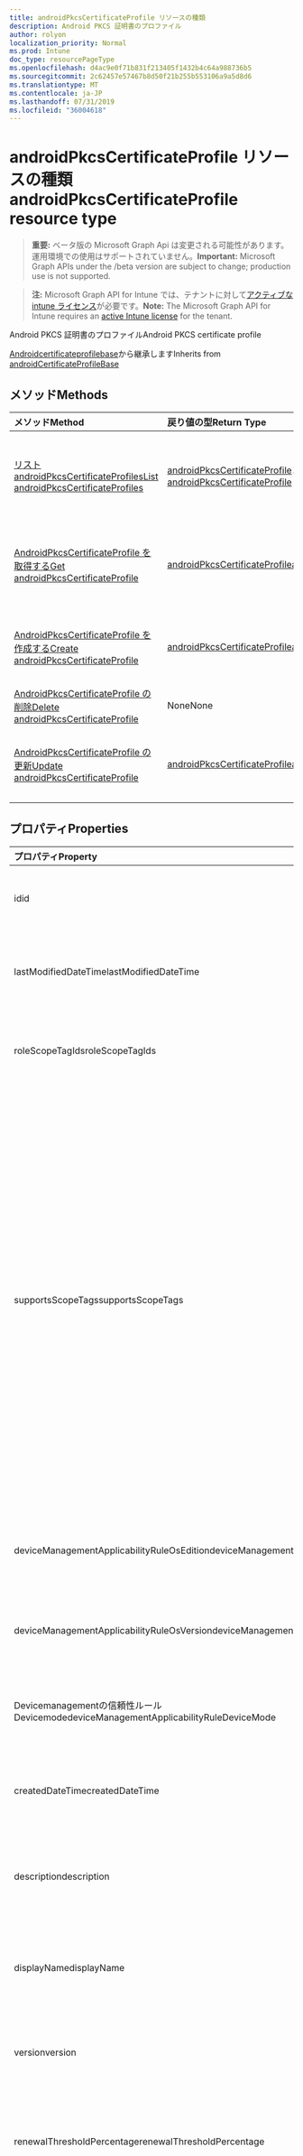 ```yaml
---
title: androidPkcsCertificateProfile リソースの種類
description: Android PKCS 証明書のプロファイル
author: rolyon
localization_priority: Normal
ms.prod: Intune
doc_type: resourcePageType
ms.openlocfilehash: d4ac9e0f71b831f213405f1432b4c64a988736b5
ms.sourcegitcommit: 2c62457e57467b8d50f21b255b553106a9a5d8d6
ms.translationtype: MT
ms.contentlocale: ja-JP
ms.lasthandoff: 07/31/2019
ms.locfileid: "36004618"
---
```

# <a name="androidpkcscertificateprofile-resource-type"></a><span data-ttu-id="2b9d9-103">androidPkcsCertificateProfile リソースの種類</span><span class="sxs-lookup"><span data-stu-id="2b9d9-103">androidPkcsCertificateProfile resource type</span></span>

> <span data-ttu-id="2b9d9-104">**重要:** ベータ版の Microsoft Graph Api は変更される可能性があります。運用環境での使用はサポートされていません。</span><span class="sxs-lookup"><span data-stu-id="2b9d9-104">**Important:** Microsoft Graph APIs under the /beta version are subject to change; production use is not supported.</span></span>

> <span data-ttu-id="2b9d9-105">**注:** Microsoft Graph API for Intune では、テナントに対して[アクティブな intune ライセンス](https://go.microsoft.com/fwlink/?linkid=839381)が必要です。</span><span class="sxs-lookup"><span data-stu-id="2b9d9-105">**Note:** The Microsoft Graph API for Intune requires an [active Intune license](https://go.microsoft.com/fwlink/?linkid=839381) for the tenant.</span></span>

<span data-ttu-id="2b9d9-106">Android PKCS 証明書のプロファイル</span><span class="sxs-lookup"><span data-stu-id="2b9d9-106">Android PKCS certificate profile</span></span>


<span data-ttu-id="2b9d9-107">[Androidcertificateprofilebase](../resources/intune-deviceconfig-androidcertificateprofilebase.md)から継承します</span><span class="sxs-lookup"><span data-stu-id="2b9d9-107">Inherits from [androidCertificateProfileBase](../resources/intune-deviceconfig-androidcertificateprofilebase.md)</span></span>

## <a name="methods"></a><span data-ttu-id="2b9d9-108">メソッド</span><span class="sxs-lookup"><span data-stu-id="2b9d9-108">Methods</span></span>
|<span data-ttu-id="2b9d9-109">メソッド</span><span class="sxs-lookup"><span data-stu-id="2b9d9-109">Method</span></span>|<span data-ttu-id="2b9d9-110">戻り値の型</span><span class="sxs-lookup"><span data-stu-id="2b9d9-110">Return Type</span></span>|<span data-ttu-id="2b9d9-111">説明</span><span class="sxs-lookup"><span data-stu-id="2b9d9-111">Description</span></span>|
|:---|:---|:---|
|[<span data-ttu-id="2b9d9-112">リスト androidPkcsCertificateProfiles</span><span class="sxs-lookup"><span data-stu-id="2b9d9-112">List androidPkcsCertificateProfiles</span></span>](../api/intune-deviceconfig-androidpkcscertificateprofile-list.md)|<span data-ttu-id="2b9d9-113">[androidPkcsCertificateProfile](../resources/intune-deviceconfig-androidpkcscertificateprofile.md)コレクション</span><span class="sxs-lookup"><span data-stu-id="2b9d9-113">[androidPkcsCertificateProfile](../resources/intune-deviceconfig-androidpkcscertificateprofile.md) collection</span></span>|<span data-ttu-id="2b9d9-114">[AndroidPkcsCertificateProfile](../resources/intune-deviceconfig-androidpkcscertificateprofile.md)オブジェクトのプロパティとリレーションシップをリストします。</span><span class="sxs-lookup"><span data-stu-id="2b9d9-114">List properties and relationships of the [androidPkcsCertificateProfile](../resources/intune-deviceconfig-androidpkcscertificateprofile.md) objects.</span></span>|
|[<span data-ttu-id="2b9d9-115">AndroidPkcsCertificateProfile を取得する</span><span class="sxs-lookup"><span data-stu-id="2b9d9-115">Get androidPkcsCertificateProfile</span></span>](../api/intune-deviceconfig-androidpkcscertificateprofile-get.md)|[<span data-ttu-id="2b9d9-116">androidPkcsCertificateProfile</span><span class="sxs-lookup"><span data-stu-id="2b9d9-116">androidPkcsCertificateProfile</span></span>](../resources/intune-deviceconfig-androidpkcscertificateprofile.md)|<span data-ttu-id="2b9d9-117">[AndroidPkcsCertificateProfile](../resources/intune-deviceconfig-androidpkcscertificateprofile.md)オブジェクトのプロパティとリレーションシップを読み取ります。</span><span class="sxs-lookup"><span data-stu-id="2b9d9-117">Read properties and relationships of the [androidPkcsCertificateProfile](../resources/intune-deviceconfig-androidpkcscertificateprofile.md) object.</span></span>|
|[<span data-ttu-id="2b9d9-118">AndroidPkcsCertificateProfile を作成する</span><span class="sxs-lookup"><span data-stu-id="2b9d9-118">Create androidPkcsCertificateProfile</span></span>](../api/intune-deviceconfig-androidpkcscertificateprofile-create.md)|[<span data-ttu-id="2b9d9-119">androidPkcsCertificateProfile</span><span class="sxs-lookup"><span data-stu-id="2b9d9-119">androidPkcsCertificateProfile</span></span>](../resources/intune-deviceconfig-androidpkcscertificateprofile.md)|<span data-ttu-id="2b9d9-120">新しい[androidPkcsCertificateProfile](../resources/intune-deviceconfig-androidpkcscertificateprofile.md)オブジェクトを作成します。</span><span class="sxs-lookup"><span data-stu-id="2b9d9-120">Create a new [androidPkcsCertificateProfile](../resources/intune-deviceconfig-androidpkcscertificateprofile.md) object.</span></span>|
|[<span data-ttu-id="2b9d9-121">AndroidPkcsCertificateProfile の削除</span><span class="sxs-lookup"><span data-stu-id="2b9d9-121">Delete androidPkcsCertificateProfile</span></span>](../api/intune-deviceconfig-androidpkcscertificateprofile-delete.md)|<span data-ttu-id="2b9d9-122">None</span><span class="sxs-lookup"><span data-stu-id="2b9d9-122">None</span></span>|<span data-ttu-id="2b9d9-123">[AndroidPkcsCertificateProfile](../resources/intune-deviceconfig-androidpkcscertificateprofile.md)を削除します。</span><span class="sxs-lookup"><span data-stu-id="2b9d9-123">Deletes a [androidPkcsCertificateProfile](../resources/intune-deviceconfig-androidpkcscertificateprofile.md).</span></span>|
|[<span data-ttu-id="2b9d9-124">AndroidPkcsCertificateProfile の更新</span><span class="sxs-lookup"><span data-stu-id="2b9d9-124">Update androidPkcsCertificateProfile</span></span>](../api/intune-deviceconfig-androidpkcscertificateprofile-update.md)|[<span data-ttu-id="2b9d9-125">androidPkcsCertificateProfile</span><span class="sxs-lookup"><span data-stu-id="2b9d9-125">androidPkcsCertificateProfile</span></span>](../resources/intune-deviceconfig-androidpkcscertificateprofile.md)|<span data-ttu-id="2b9d9-126">[AndroidPkcsCertificateProfile](../resources/intune-deviceconfig-androidpkcscertificateprofile.md)オブジェクトのプロパティを更新します。</span><span class="sxs-lookup"><span data-stu-id="2b9d9-126">Update the properties of a [androidPkcsCertificateProfile](../resources/intune-deviceconfig-androidpkcscertificateprofile.md) object.</span></span>|

## <a name="properties"></a><span data-ttu-id="2b9d9-127">プロパティ</span><span class="sxs-lookup"><span data-stu-id="2b9d9-127">Properties</span></span>
|<span data-ttu-id="2b9d9-128">プロパティ</span><span class="sxs-lookup"><span data-stu-id="2b9d9-128">Property</span></span>|<span data-ttu-id="2b9d9-129">型</span><span class="sxs-lookup"><span data-stu-id="2b9d9-129">Type</span></span>|<span data-ttu-id="2b9d9-130">説明</span><span class="sxs-lookup"><span data-stu-id="2b9d9-130">Description</span></span>|
|:---|:---|:---|
|<span data-ttu-id="2b9d9-131">id</span><span class="sxs-lookup"><span data-stu-id="2b9d9-131">id</span></span>|<span data-ttu-id="2b9d9-132">文字列</span><span class="sxs-lookup"><span data-stu-id="2b9d9-132">String</span></span>|<span data-ttu-id="2b9d9-133">エンティティのキー。</span><span class="sxs-lookup"><span data-stu-id="2b9d9-133">Key of the entity.</span></span> <span data-ttu-id="2b9d9-134">[deviceConfiguration](../resources/intune-deviceconfig-deviceconfiguration.md) から継承します</span><span class="sxs-lookup"><span data-stu-id="2b9d9-134">Inherited from [deviceConfiguration](../resources/intune-deviceconfig-deviceconfiguration.md)</span></span>|
|<span data-ttu-id="2b9d9-135">lastModifiedDateTime</span><span class="sxs-lookup"><span data-stu-id="2b9d9-135">lastModifiedDateTime</span></span>|<span data-ttu-id="2b9d9-136">DateTimeOffset</span><span class="sxs-lookup"><span data-stu-id="2b9d9-136">DateTimeOffset</span></span>|<span data-ttu-id="2b9d9-137">オブジェクトの最終更新の DateTime。</span><span class="sxs-lookup"><span data-stu-id="2b9d9-137">DateTime the object was last modified.</span></span> <span data-ttu-id="2b9d9-138">[deviceConfiguration](../resources/intune-deviceconfig-deviceconfiguration.md) から継承します</span><span class="sxs-lookup"><span data-stu-id="2b9d9-138">Inherited from [deviceConfiguration](../resources/intune-deviceconfig-deviceconfiguration.md)</span></span>|
|<span data-ttu-id="2b9d9-139">roleScopeTagIds</span><span class="sxs-lookup"><span data-stu-id="2b9d9-139">roleScopeTagIds</span></span>|<span data-ttu-id="2b9d9-140">文字列コレクション</span><span class="sxs-lookup"><span data-stu-id="2b9d9-140">String collection</span></span>|<span data-ttu-id="2b9d9-141">このエンティティインスタンスの範囲タグのリスト。</span><span class="sxs-lookup"><span data-stu-id="2b9d9-141">List of Scope Tags for this Entity instance.</span></span> <span data-ttu-id="2b9d9-142">[deviceConfiguration](../resources/intune-deviceconfig-deviceconfiguration.md) から継承します</span><span class="sxs-lookup"><span data-stu-id="2b9d9-142">Inherited from [deviceConfiguration](../resources/intune-deviceconfig-deviceconfiguration.md)</span></span>|
|<span data-ttu-id="2b9d9-143">supportsScopeTags</span><span class="sxs-lookup"><span data-stu-id="2b9d9-143">supportsScopeTags</span></span>|<span data-ttu-id="2b9d9-144">Boolean</span><span class="sxs-lookup"><span data-stu-id="2b9d9-144">Boolean</span></span>|<span data-ttu-id="2b9d9-145">基になるデバイス構成がスコープタグの割り当てをサポートしているかどうかを示します。</span><span class="sxs-lookup"><span data-stu-id="2b9d9-145">Indicates whether or not the underlying Device Configuration supports the assignment of scope tags.</span></span> <span data-ttu-id="2b9d9-146">この値が false である場合、ScopeTags プロパティへの割り当ては許可されません。エンティティは、スコープを持つユーザーには表示されません。</span><span class="sxs-lookup"><span data-stu-id="2b9d9-146">Assigning to the ScopeTags property is not allowed when this value is false and entities will not be visible to scoped users.</span></span> <span data-ttu-id="2b9d9-147">これは Silverlight で作成された従来のポリシーに対して実行され、Azure ポータルでポリシーを削除して再作成することによって解決できます。</span><span class="sxs-lookup"><span data-stu-id="2b9d9-147">This occurs for Legacy policies created in Silverlight and can be resolved by deleting and recreating the policy in the Azure Portal.</span></span> <span data-ttu-id="2b9d9-148">このプロパティに値を設定するには、 SetExtrusionDirection メソッドを適用します。</span><span class="sxs-lookup"><span data-stu-id="2b9d9-148">This property is read-only.</span></span> <span data-ttu-id="2b9d9-149">[deviceConfiguration](../resources/intune-deviceconfig-deviceconfiguration.md) から継承します</span><span class="sxs-lookup"><span data-stu-id="2b9d9-149">Inherited from [deviceConfiguration](../resources/intune-deviceconfig-deviceconfiguration.md)</span></span>|
|<span data-ttu-id="2b9d9-150">deviceManagementApplicabilityRuleOsEdition</span><span class="sxs-lookup"><span data-stu-id="2b9d9-150">deviceManagementApplicabilityRuleOsEdition</span></span>|[<span data-ttu-id="2b9d9-151">deviceManagementApplicabilityRuleOsEdition</span><span class="sxs-lookup"><span data-stu-id="2b9d9-151">deviceManagementApplicabilityRuleOsEdition</span></span>](../resources/intune-deviceconfig-devicemanagementapplicabilityruleosedition.md)|<span data-ttu-id="2b9d9-152">このポリシーの OS エディションの適用。</span><span class="sxs-lookup"><span data-stu-id="2b9d9-152">The OS edition applicability for this Policy.</span></span> <span data-ttu-id="2b9d9-153">[deviceConfiguration](../resources/intune-deviceconfig-deviceconfiguration.md) から継承します</span><span class="sxs-lookup"><span data-stu-id="2b9d9-153">Inherited from [deviceConfiguration](../resources/intune-deviceconfig-deviceconfiguration.md)</span></span>|
|<span data-ttu-id="2b9d9-154">deviceManagementApplicabilityRuleOsVersion</span><span class="sxs-lookup"><span data-stu-id="2b9d9-154">deviceManagementApplicabilityRuleOsVersion</span></span>|[<span data-ttu-id="2b9d9-155">deviceManagementApplicabilityRuleOsVersion</span><span class="sxs-lookup"><span data-stu-id="2b9d9-155">deviceManagementApplicabilityRuleOsVersion</span></span>](../resources/intune-deviceconfig-devicemanagementapplicabilityruleosversion.md)|<span data-ttu-id="2b9d9-156">このポリシーの OS バージョン適用ルール。</span><span class="sxs-lookup"><span data-stu-id="2b9d9-156">The OS version applicability rule for this Policy.</span></span> <span data-ttu-id="2b9d9-157">[deviceConfiguration](../resources/intune-deviceconfig-deviceconfiguration.md) から継承します</span><span class="sxs-lookup"><span data-stu-id="2b9d9-157">Inherited from [deviceConfiguration](../resources/intune-deviceconfig-deviceconfiguration.md)</span></span>|
|<span data-ttu-id="2b9d9-158">Devicemanagementの信頼性ルール Devicemode</span><span class="sxs-lookup"><span data-stu-id="2b9d9-158">deviceManagementApplicabilityRuleDeviceMode</span></span>|[<span data-ttu-id="2b9d9-159">Devicemanagementの信頼性ルール Devicemode</span><span class="sxs-lookup"><span data-stu-id="2b9d9-159">deviceManagementApplicabilityRuleDeviceMode</span></span>](../resources/intune-deviceconfig-devicemanagementapplicabilityruledevicemode.md)|<span data-ttu-id="2b9d9-160">このポリシーのデバイスモード適用ルール。</span><span class="sxs-lookup"><span data-stu-id="2b9d9-160">The device mode applicability rule for this Policy.</span></span> <span data-ttu-id="2b9d9-161">[deviceConfiguration](../resources/intune-deviceconfig-deviceconfiguration.md) から継承します</span><span class="sxs-lookup"><span data-stu-id="2b9d9-161">Inherited from [deviceConfiguration](../resources/intune-deviceconfig-deviceconfiguration.md)</span></span>|
|<span data-ttu-id="2b9d9-162">createdDateTime</span><span class="sxs-lookup"><span data-stu-id="2b9d9-162">createdDateTime</span></span>|<span data-ttu-id="2b9d9-163">DateTimeOffset</span><span class="sxs-lookup"><span data-stu-id="2b9d9-163">DateTimeOffset</span></span>|<span data-ttu-id="2b9d9-164">オブジェクトが作成された DateTime。</span><span class="sxs-lookup"><span data-stu-id="2b9d9-164">DateTime the object was created.</span></span> <span data-ttu-id="2b9d9-165">[deviceConfiguration](../resources/intune-deviceconfig-deviceconfiguration.md) から継承します</span><span class="sxs-lookup"><span data-stu-id="2b9d9-165">Inherited from [deviceConfiguration](../resources/intune-deviceconfig-deviceconfiguration.md)</span></span>|
|<span data-ttu-id="2b9d9-166">description</span><span class="sxs-lookup"><span data-stu-id="2b9d9-166">description</span></span>|<span data-ttu-id="2b9d9-167">String</span><span class="sxs-lookup"><span data-stu-id="2b9d9-167">String</span></span>|<span data-ttu-id="2b9d9-168">管理者が指定した、デバイス構成についての説明。</span><span class="sxs-lookup"><span data-stu-id="2b9d9-168">Admin provided description of the Device Configuration.</span></span> <span data-ttu-id="2b9d9-169">[deviceConfiguration](../resources/intune-deviceconfig-deviceconfiguration.md) から継承します</span><span class="sxs-lookup"><span data-stu-id="2b9d9-169">Inherited from [deviceConfiguration](../resources/intune-deviceconfig-deviceconfiguration.md)</span></span>|
|<span data-ttu-id="2b9d9-170">displayName</span><span class="sxs-lookup"><span data-stu-id="2b9d9-170">displayName</span></span>|<span data-ttu-id="2b9d9-171">String</span><span class="sxs-lookup"><span data-stu-id="2b9d9-171">String</span></span>|<span data-ttu-id="2b9d9-172">管理者が指定した、デバイス構成の名前。</span><span class="sxs-lookup"><span data-stu-id="2b9d9-172">Admin provided name of the device configuration.</span></span> <span data-ttu-id="2b9d9-173">[deviceConfiguration](../resources/intune-deviceconfig-deviceconfiguration.md) から継承します</span><span class="sxs-lookup"><span data-stu-id="2b9d9-173">Inherited from [deviceConfiguration](../resources/intune-deviceconfig-deviceconfiguration.md)</span></span>|
|<span data-ttu-id="2b9d9-174">version</span><span class="sxs-lookup"><span data-stu-id="2b9d9-174">version</span></span>|<span data-ttu-id="2b9d9-175">Int32</span><span class="sxs-lookup"><span data-stu-id="2b9d9-175">Int32</span></span>|<span data-ttu-id="2b9d9-176">デバイス構成のバージョン。</span><span class="sxs-lookup"><span data-stu-id="2b9d9-176">Version of the device configuration.</span></span> <span data-ttu-id="2b9d9-177">[deviceConfiguration](../resources/intune-deviceconfig-deviceconfiguration.md) から継承します</span><span class="sxs-lookup"><span data-stu-id="2b9d9-177">Inherited from [deviceConfiguration](../resources/intune-deviceconfig-deviceconfiguration.md)</span></span>|
|<span data-ttu-id="2b9d9-178">renewalThresholdPercentage</span><span class="sxs-lookup"><span data-stu-id="2b9d9-178">renewalThresholdPercentage</span></span>|<span data-ttu-id="2b9d9-179">Int32</span><span class="sxs-lookup"><span data-stu-id="2b9d9-179">Int32</span></span>|<span data-ttu-id="2b9d9-180">証明書の更新しきい値の割合。</span><span class="sxs-lookup"><span data-stu-id="2b9d9-180">Certificate renewal threshold percentage.</span></span> <span data-ttu-id="2b9d9-181">[Androidcertificateprofilebase](../resources/intune-deviceconfig-androidcertificateprofilebase.md)から継承される有効な値は1から99。</span><span class="sxs-lookup"><span data-stu-id="2b9d9-181">Valid values 1 to 99 Inherited from [androidCertificateProfileBase](../resources/intune-deviceconfig-androidcertificateprofilebase.md)</span></span>|
|<span data-ttu-id="2b9d9-182">subjectNameFormat</span><span class="sxs-lookup"><span data-stu-id="2b9d9-182">subjectNameFormat</span></span>|[<span data-ttu-id="2b9d9-183">subjectNameFormat</span><span class="sxs-lookup"><span data-stu-id="2b9d9-183">subjectNameFormat</span></span>](../resources/intune-deviceconfig-subjectnameformat.md)|<span data-ttu-id="2b9d9-184">証明書のサブジェクト名の形式。</span><span class="sxs-lookup"><span data-stu-id="2b9d9-184">Certificate Subject Name Format.</span></span> <span data-ttu-id="2b9d9-185">[Androidcertificateprofilebase](../resources/intune-deviceconfig-androidcertificateprofilebase.md)から継承します。</span><span class="sxs-lookup"><span data-stu-id="2b9d9-185">Inherited from [androidCertificateProfileBase](../resources/intune-deviceconfig-androidcertificateprofilebase.md).</span></span> <span data-ttu-id="2b9d9-186">可能な値は、`commonName`、`commonNameIncludingEmail`、`commonNameAsEmail`、`custom`、`commonNameAsIMEI`、`commonNameAsSerialNumber`、`commonNameAsAadDeviceId`、`commonNameAsIntuneDeviceId`、`commonNameAsDurableDeviceId` です。</span><span class="sxs-lookup"><span data-stu-id="2b9d9-186">Possible values are: `commonName`, `commonNameIncludingEmail`, `commonNameAsEmail`, `custom`, `commonNameAsIMEI`, `commonNameAsSerialNumber`, `commonNameAsAadDeviceId`, `commonNameAsIntuneDeviceId`, `commonNameAsDurableDeviceId`.</span></span>|
|<span data-ttu-id="2b9d9-187">subjectAlternativeNameType</span><span class="sxs-lookup"><span data-stu-id="2b9d9-187">subjectAlternativeNameType</span></span>|[<span data-ttu-id="2b9d9-188">subjectAlternativeNameType</span><span class="sxs-lookup"><span data-stu-id="2b9d9-188">subjectAlternativeNameType</span></span>](../resources/intune-deviceconfig-subjectalternativenametype.md)|<span data-ttu-id="2b9d9-189">証明書のサブジェクトの別名の種類。</span><span class="sxs-lookup"><span data-stu-id="2b9d9-189">Certificate Subject Alternative Name Type.</span></span> <span data-ttu-id="2b9d9-190">[Androidcertificateprofilebase](../resources/intune-deviceconfig-androidcertificateprofilebase.md)から継承します。</span><span class="sxs-lookup"><span data-stu-id="2b9d9-190">Inherited from [androidCertificateProfileBase](../resources/intune-deviceconfig-androidcertificateprofilebase.md).</span></span> <span data-ttu-id="2b9d9-191">可能な値は、`none`、`emailAddress`、`userPrincipalName`、`customAzureADAttribute`、`domainNameService` です。</span><span class="sxs-lookup"><span data-stu-id="2b9d9-191">Possible values are: `none`, `emailAddress`, `userPrincipalName`, `customAzureADAttribute`, `domainNameService`.</span></span>|
|<span data-ttu-id="2b9d9-192">certificateValidityPeriodValue</span><span class="sxs-lookup"><span data-stu-id="2b9d9-192">certificateValidityPeriodValue</span></span>|<span data-ttu-id="2b9d9-193">Int32</span><span class="sxs-lookup"><span data-stu-id="2b9d9-193">Int32</span></span>|<span data-ttu-id="2b9d9-194">証明書の有効期間の値。</span><span class="sxs-lookup"><span data-stu-id="2b9d9-194">Value for the Certificate Validity Period.</span></span> <span data-ttu-id="2b9d9-195">[Androidcertificateprofilebase](../resources/intune-deviceconfig-androidcertificateprofilebase.md)から継承します</span><span class="sxs-lookup"><span data-stu-id="2b9d9-195">Inherited from [androidCertificateProfileBase](../resources/intune-deviceconfig-androidcertificateprofilebase.md)</span></span>|
|<span data-ttu-id="2b9d9-196">certificateValidityPeriodScale</span><span class="sxs-lookup"><span data-stu-id="2b9d9-196">certificateValidityPeriodScale</span></span>|[<span data-ttu-id="2b9d9-197">certificateValidityPeriodScale</span><span class="sxs-lookup"><span data-stu-id="2b9d9-197">certificateValidityPeriodScale</span></span>](../resources/intune-deviceconfig-certificatevalidityperiodscale.md)|<span data-ttu-id="2b9d9-198">証明書の有効期間のスケール。</span><span class="sxs-lookup"><span data-stu-id="2b9d9-198">Scale for the Certificate Validity Period.</span></span> <span data-ttu-id="2b9d9-199">[Androidcertificateprofilebase](../resources/intune-deviceconfig-androidcertificateprofilebase.md)から継承します。</span><span class="sxs-lookup"><span data-stu-id="2b9d9-199">Inherited from [androidCertificateProfileBase](../resources/intune-deviceconfig-androidcertificateprofilebase.md).</span></span> <span data-ttu-id="2b9d9-200">可能な値は、`days`、`months`、`years` です。</span><span class="sxs-lookup"><span data-stu-id="2b9d9-200">Possible values are: `days`, `months`, `years`.</span></span>|
|<span data-ttu-id="2b9d9-201">extendedKeyUsages</span><span class="sxs-lookup"><span data-stu-id="2b9d9-201">extendedKeyUsages</span></span>|<span data-ttu-id="2b9d9-202">[Extendedkeyusage](../resources/intune-deviceconfig-extendedkeyusage.md)コレクション</span><span class="sxs-lookup"><span data-stu-id="2b9d9-202">[extendedKeyUsage](../resources/intune-deviceconfig-extendedkeyusage.md) collection</span></span>|<span data-ttu-id="2b9d9-203">拡張キー使用法 (EKU) の設定。</span><span class="sxs-lookup"><span data-stu-id="2b9d9-203">Extended Key Usage (EKU) settings.</span></span> <span data-ttu-id="2b9d9-204">このコレクションには、最大で 500 個の要素を含めることができます。</span><span class="sxs-lookup"><span data-stu-id="2b9d9-204">This collection can contain a maximum of 500 elements.</span></span> <span data-ttu-id="2b9d9-205">[Androidcertificateprofilebase](../resources/intune-deviceconfig-androidcertificateprofilebase.md)から継承します</span><span class="sxs-lookup"><span data-stu-id="2b9d9-205">Inherited from [androidCertificateProfileBase](../resources/intune-deviceconfig-androidcertificateprofilebase.md)</span></span>|
|<span data-ttu-id="2b9d9-206">certificationAuthority</span><span class="sxs-lookup"><span data-stu-id="2b9d9-206">certificationAuthority</span></span>|<span data-ttu-id="2b9d9-207">String</span><span class="sxs-lookup"><span data-stu-id="2b9d9-207">String</span></span>|<span data-ttu-id="2b9d9-208">PKCS 証明機関</span><span class="sxs-lookup"><span data-stu-id="2b9d9-208">PKCS Certification Authority</span></span>|
|<span data-ttu-id="2b9d9-209">certificationAuthorityName</span><span class="sxs-lookup"><span data-stu-id="2b9d9-209">certificationAuthorityName</span></span>|<span data-ttu-id="2b9d9-210">String</span><span class="sxs-lookup"><span data-stu-id="2b9d9-210">String</span></span>|<span data-ttu-id="2b9d9-211">PKCS 証明機関名</span><span class="sxs-lookup"><span data-stu-id="2b9d9-211">PKCS Certification Authority Name</span></span>|
|<span data-ttu-id="2b9d9-212">certificateTemplateName</span><span class="sxs-lookup"><span data-stu-id="2b9d9-212">certificateTemplateName</span></span>|<span data-ttu-id="2b9d9-213">String</span><span class="sxs-lookup"><span data-stu-id="2b9d9-213">String</span></span>|<span data-ttu-id="2b9d9-214">PKCS 証明書テンプレート名</span><span class="sxs-lookup"><span data-stu-id="2b9d9-214">PKCS Certificate Template Name</span></span>|
|<span data-ttu-id="2b9d9-215">subjectAlternativeNameFormatString</span><span class="sxs-lookup"><span data-stu-id="2b9d9-215">subjectAlternativeNameFormatString</span></span>|<span data-ttu-id="2b9d9-216">String</span><span class="sxs-lookup"><span data-stu-id="2b9d9-216">String</span></span>|<span data-ttu-id="2b9d9-217">AAD 属性を定義するカスタム文字列。</span><span class="sxs-lookup"><span data-stu-id="2b9d9-217">Custom String that defines the AAD Attribute.</span></span>|

## <a name="relationships"></a><span data-ttu-id="2b9d9-218">リレーションシップ</span><span class="sxs-lookup"><span data-stu-id="2b9d9-218">Relationships</span></span>
|<span data-ttu-id="2b9d9-219">リレーションシップ</span><span class="sxs-lookup"><span data-stu-id="2b9d9-219">Relationship</span></span>|<span data-ttu-id="2b9d9-220">型</span><span class="sxs-lookup"><span data-stu-id="2b9d9-220">Type</span></span>|<span data-ttu-id="2b9d9-221">説明</span><span class="sxs-lookup"><span data-stu-id="2b9d9-221">Description</span></span>|
|:---|:---|:---|
|<span data-ttu-id="2b9d9-222">groupAssignments</span><span class="sxs-lookup"><span data-stu-id="2b9d9-222">groupAssignments</span></span>|<span data-ttu-id="2b9d9-223">[deviceConfigurationGroupAssignment](../resources/intune-deviceconfig-deviceconfigurationgroupassignment.md)コレクション</span><span class="sxs-lookup"><span data-stu-id="2b9d9-223">[deviceConfigurationGroupAssignment](../resources/intune-deviceconfig-deviceconfigurationgroupassignment.md) collection</span></span>|<span data-ttu-id="2b9d9-224">デバイスの構成プロファイルのグループ割り当てのリストです。</span><span class="sxs-lookup"><span data-stu-id="2b9d9-224">The list of group assignments for the device configuration profile.</span></span> <span data-ttu-id="2b9d9-225">[deviceConfiguration](../resources/intune-deviceconfig-deviceconfiguration.md) から継承します</span><span class="sxs-lookup"><span data-stu-id="2b9d9-225">Inherited from [deviceConfiguration](../resources/intune-deviceconfig-deviceconfiguration.md)</span></span>|
|<span data-ttu-id="2b9d9-226">assignments</span><span class="sxs-lookup"><span data-stu-id="2b9d9-226">assignments</span></span>|<span data-ttu-id="2b9d9-227">[deviceConfigurationAssignment](../resources/intune-deviceconfig-deviceconfigurationassignment.md) コレクション</span><span class="sxs-lookup"><span data-stu-id="2b9d9-227">[deviceConfigurationAssignment](../resources/intune-deviceconfig-deviceconfigurationassignment.md) collection</span></span>|<span data-ttu-id="2b9d9-228">デバイスの構成プロファイルの割り当てのリスト。</span><span class="sxs-lookup"><span data-stu-id="2b9d9-228">The list of assignments for the device configuration profile.</span></span> <span data-ttu-id="2b9d9-229">[deviceConfiguration](../resources/intune-deviceconfig-deviceconfiguration.md) から継承します</span><span class="sxs-lookup"><span data-stu-id="2b9d9-229">Inherited from [deviceConfiguration](../resources/intune-deviceconfig-deviceconfiguration.md)</span></span>|
|<span data-ttu-id="2b9d9-230">deviceStatuses</span><span class="sxs-lookup"><span data-stu-id="2b9d9-230">deviceStatuses</span></span>|<span data-ttu-id="2b9d9-231">[deviceConfigurationDeviceStatus](../resources/intune-deviceconfig-deviceconfigurationdevicestatus.md) コレクション</span><span class="sxs-lookup"><span data-stu-id="2b9d9-231">[deviceConfigurationDeviceStatus](../resources/intune-deviceconfig-deviceconfigurationdevicestatus.md) collection</span></span>|<span data-ttu-id="2b9d9-232">デバイスごとのデバイス構成のインストール状況。</span><span class="sxs-lookup"><span data-stu-id="2b9d9-232">Device configuration installation status by device.</span></span> <span data-ttu-id="2b9d9-233">[deviceConfiguration](../resources/intune-deviceconfig-deviceconfiguration.md) から継承します</span><span class="sxs-lookup"><span data-stu-id="2b9d9-233">Inherited from [deviceConfiguration](../resources/intune-deviceconfig-deviceconfiguration.md)</span></span>|
|<span data-ttu-id="2b9d9-234">userStatuses</span><span class="sxs-lookup"><span data-stu-id="2b9d9-234">userStatuses</span></span>|<span data-ttu-id="2b9d9-235">[deviceConfigurationUserStatus](../resources/intune-deviceconfig-deviceconfigurationuserstatus.md) コレクション</span><span class="sxs-lookup"><span data-stu-id="2b9d9-235">[deviceConfigurationUserStatus](../resources/intune-deviceconfig-deviceconfigurationuserstatus.md) collection</span></span>|<span data-ttu-id="2b9d9-236">ユーザーごとのデバイス構成のインストール状態。</span><span class="sxs-lookup"><span data-stu-id="2b9d9-236">Device configuration installation status by user.</span></span> <span data-ttu-id="2b9d9-237">[deviceConfiguration](../resources/intune-deviceconfig-deviceconfiguration.md) から継承します</span><span class="sxs-lookup"><span data-stu-id="2b9d9-237">Inherited from [deviceConfiguration](../resources/intune-deviceconfig-deviceconfiguration.md)</span></span>|
|<span data-ttu-id="2b9d9-238">deviceStatusOverview</span><span class="sxs-lookup"><span data-stu-id="2b9d9-238">deviceStatusOverview</span></span>|[<span data-ttu-id="2b9d9-239">deviceConfigurationDeviceOverview</span><span class="sxs-lookup"><span data-stu-id="2b9d9-239">deviceConfigurationDeviceOverview</span></span>](../resources/intune-deviceconfig-deviceconfigurationdeviceoverview.md)|<span data-ttu-id="2b9d9-240">デバイス構成のデバイス状態の概要 ([deviceConfiguration](../resources/intune-deviceconfig-deviceconfiguration.md) から継承)</span><span class="sxs-lookup"><span data-stu-id="2b9d9-240">Device Configuration devices status overview Inherited from [deviceConfiguration](../resources/intune-deviceconfig-deviceconfiguration.md)</span></span>|
|<span data-ttu-id="2b9d9-241">userStatusOverview</span><span class="sxs-lookup"><span data-stu-id="2b9d9-241">userStatusOverview</span></span>|[<span data-ttu-id="2b9d9-242">deviceConfigurationUserOverview</span><span class="sxs-lookup"><span data-stu-id="2b9d9-242">deviceConfigurationUserOverview</span></span>](../resources/intune-deviceconfig-deviceconfigurationuseroverview.md)|<span data-ttu-id="2b9d9-243">デバイス構成のユーザー状態の概要 ([deviceConfiguration](../resources/intune-deviceconfig-deviceconfiguration.md) から継承)</span><span class="sxs-lookup"><span data-stu-id="2b9d9-243">Device Configuration users status overview Inherited from [deviceConfiguration](../resources/intune-deviceconfig-deviceconfiguration.md)</span></span>|
|<span data-ttu-id="2b9d9-244">deviceSettingStateSummaries</span><span class="sxs-lookup"><span data-stu-id="2b9d9-244">deviceSettingStateSummaries</span></span>|<span data-ttu-id="2b9d9-245">[settingStateDeviceSummary](../resources/intune-deviceconfig-settingstatedevicesummary.md) コレクション</span><span class="sxs-lookup"><span data-stu-id="2b9d9-245">[settingStateDeviceSummary](../resources/intune-deviceconfig-settingstatedevicesummary.md) collection</span></span>|<span data-ttu-id="2b9d9-246">デバイス構成設定状態のデバイスの要約 ([deviceConfiguration](../resources/intune-deviceconfig-deviceconfiguration.md) から継承)</span><span class="sxs-lookup"><span data-stu-id="2b9d9-246">Device Configuration Setting State Device Summary Inherited from [deviceConfiguration](../resources/intune-deviceconfig-deviceconfiguration.md)</span></span>|
|<span data-ttu-id="2b9d9-247">rootCertificate</span><span class="sxs-lookup"><span data-stu-id="2b9d9-247">rootCertificate</span></span>|[<span data-ttu-id="2b9d9-248">androidTrustedRootCertificate</span><span class="sxs-lookup"><span data-stu-id="2b9d9-248">androidTrustedRootCertificate</span></span>](../resources/intune-deviceconfig-androidtrustedrootcertificate.md)|<span data-ttu-id="2b9d9-249">信頼されたルート証明書。</span><span class="sxs-lookup"><span data-stu-id="2b9d9-249">Trusted Root Certificate.</span></span> <span data-ttu-id="2b9d9-250">[Androidcertificateprofilebase](../resources/intune-deviceconfig-androidcertificateprofilebase.md)から継承します</span><span class="sxs-lookup"><span data-stu-id="2b9d9-250">Inherited from [androidCertificateProfileBase](../resources/intune-deviceconfig-androidcertificateprofilebase.md)</span></span>|
|<span data-ttu-id="2b9d9-251">managedDeviceCertificateStates</span><span class="sxs-lookup"><span data-stu-id="2b9d9-251">managedDeviceCertificateStates</span></span>|<span data-ttu-id="2b9d9-252">[managedDeviceCertificateState](../resources/intune-deviceconfig-manageddevicecertificatestate.md)コレクション</span><span class="sxs-lookup"><span data-stu-id="2b9d9-252">[managedDeviceCertificateState](../resources/intune-deviceconfig-manageddevicecertificatestate.md) collection</span></span>|<span data-ttu-id="2b9d9-253">デバイスの証明書の状態</span><span class="sxs-lookup"><span data-stu-id="2b9d9-253">Certificate state for devices</span></span>|

## <a name="json-representation"></a><span data-ttu-id="2b9d9-254">JSON 表記</span><span class="sxs-lookup"><span data-stu-id="2b9d9-254">JSON Representation</span></span>
<span data-ttu-id="2b9d9-255">以下は、リソースの JSON 表記です。</span><span class="sxs-lookup"><span data-stu-id="2b9d9-255">Here is a JSON representation of the resource.</span></span>
<!-- {
  "blockType": "resource",
  "keyProperty": "id",
  "@odata.type": "microsoft.graph.androidPkcsCertificateProfile"
}
-->
``` json
{
  "@odata.type": "#microsoft.graph.androidPkcsCertificateProfile",
  "id": "String (identifier)",
  "lastModifiedDateTime": "String (timestamp)",
  "roleScopeTagIds": [
    "String"
  ],
  "supportsScopeTags": true,
  "deviceManagementApplicabilityRuleOsEdition": {
    "@odata.type": "microsoft.graph.deviceManagementApplicabilityRuleOsEdition",
    "osEditionTypes": [
      "String"
    ],
    "name": "String",
    "ruleType": "String"
  },
  "deviceManagementApplicabilityRuleOsVersion": {
    "@odata.type": "microsoft.graph.deviceManagementApplicabilityRuleOsVersion",
    "minOSVersion": "String",
    "maxOSVersion": "String",
    "name": "String",
    "ruleType": "String"
  },
  "deviceManagementApplicabilityRuleDeviceMode": {
    "@odata.type": "microsoft.graph.deviceManagementApplicabilityRuleDeviceMode",
    "deviceMode": "String",
    "name": "String",
    "ruleType": "String"
  },
  "createdDateTime": "String (timestamp)",
  "description": "String",
  "displayName": "String",
  "version": 1024,
  "renewalThresholdPercentage": 1024,
  "subjectNameFormat": "String",
  "subjectAlternativeNameType": "String",
  "certificateValidityPeriodValue": 1024,
  "certificateValidityPeriodScale": "String",
  "extendedKeyUsages": [
    {
      "@odata.type": "microsoft.graph.extendedKeyUsage",
      "name": "String",
      "objectIdentifier": "String"
    }
  ],
  "certificationAuthority": "String",
  "certificationAuthorityName": "String",
  "certificateTemplateName": "String",
  "subjectAlternativeNameFormatString": "String"
}
```





